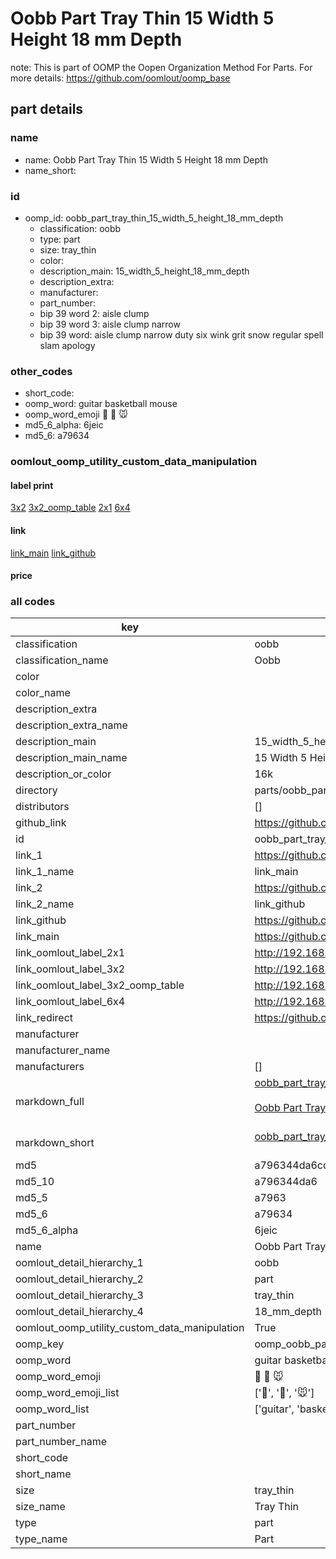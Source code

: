 # Oobb Part Tray Thin 15 Width 5 Height 18 mm Depth  

note: This is part of OOMP the Oopen Organization Method For Parts. For more details: https://github.com/oomlout/oomp_base

##  part details
  







### name
* name: Oobb Part Tray Thin 15 Width 5 Height 18 mm Depth
* name_short: 
### id
* oomp_id: oobb_part_tray_thin_15_width_5_height_18_mm_depth
  * classification: oobb
  * type: part
  * size: tray_thin
  * color: 
  * description_main: 15_width_5_height_18_mm_depth
  * description_extra: 
  * manufacturer: 
  * part_number: 
  * bip 39 word 2: aisle clump
  * bip 39 word 3: aisle clump narrow
  * bip 39 word: aisle clump narrow duty six wink grit snow regular spell slam apology

### other_codes
* short_code: 
* oomp_word: guitar basketball mouse
* oomp_word_emoji :guitar: :basketball: :mouse:
* md5_6_alpha: 6jeic
* md5_6: a79634






### oomlout_oomp_utility_custom_data_manipulation
#### label print
[3x2](http://192.168.1.245:1112/?label=oomp%206jeic)
[3x2_oomp_table](http://192.168.1.108:1112/?label=oomp%206jeic)
[2x1](http://192.168.1.242:1112/?label=oomp%206jeic)
[6x4](http://192.168.1.55:1112/?label=oomp%206jeic)    

#### link

[link_main](https://github.com/oomlout/oomlout_oomp_version_1_messy/tree/main/parts/oobb_part_tray_thin_15_width_5_height_18_mm_depth) [link_github](https://github.com/oomlout/oomlout_oomp_version_1_messy/tree/main/parts/oobb_part_tray_thin_15_width_5_height_18_mm_depth)                             

#### price







### all codes 
| key | value |  
| --- | --- |  
| classification | oobb |  
| classification_name | Oobb |  
| color |  |  
| color_name |  |  
| description_extra |  |  
| description_extra_name |  |  
| description_main | 15_width_5_height_18_mm_depth |  
| description_main_name | 15 Width 5 Height 18 mm Depth |  
| description_or_color | 16k |  
| directory | parts/oobb_part_tray_thin_15_width_5_height_18_mm_depth |  
| distributors | [] |  
| github_link | https://github.com/oomlout/oomlout_oomp_part_src/tree/main/parts/oobb_part_tray_thin_15_width_5_height_18_mm_depth |  
| id | oobb_part_tray_thin_15_width_5_height_18_mm_depth |  
| link_1 | https://github.com/oomlout/oomlout_oomp_version_1_messy/tree/main/parts/oobb_part_tray_thin_15_width_5_height_18_mm_depth |  
| link_1_name | link_main |  
| link_2 | https://github.com/oomlout/oomlout_oomp_version_1_messy/tree/main/parts/oobb_part_tray_thin_15_width_5_height_18_mm_depth |  
| link_2_name | link_github |  
| link_github | https://github.com/oomlout/oomlout_oomp_version_1_messy/tree/main/parts/oobb_part_tray_thin_15_width_5_height_18_mm_depth |  
| link_main | https://github.com/oomlout/oomlout_oomp_version_1_messy/tree/main/parts/oobb_part_tray_thin_15_width_5_height_18_mm_depth |  
| link_oomlout_label_2x1 | http://192.168.1.242:1112/?label=oomp%206jeic |  
| link_oomlout_label_3x2 | http://192.168.1.245:1112/?label=oomp%206jeic |  
| link_oomlout_label_3x2_oomp_table | http://192.168.1.108:1112/?label=oomp%206jeic |  
| link_oomlout_label_6x4 | http://192.168.1.55:1112/?label=oomp%206jeic |  
| link_redirect | https://github.com/oomlout/oomlout_oomp_version_1_messy/tree/main/parts/oobb_part_tray_thin_15_width_5_height_18_mm_depth |  
| manufacturer |  |  
| manufacturer_name |  |  
| manufacturers | [] |  
| markdown_full | [oobb_part_tray_thin_15_width_5_height_18_mm_depth](none)<br>[](none)<br>[Oobb Part Tray Thin 15 Width 5 Height 18 Mm Depth](none)<br><br> |  
| markdown_short | [oobb_part_tray_thin_15_width_5_height_18_mm_depth](none)<br><br> |  
| md5 | a796344da6cd8cd7ef64e449260b102d |  
| md5_10 | a796344da6 |  
| md5_5 | a7963 |  
| md5_6 | a79634 |  
| md5_6_alpha | 6jeic |  
| name | Oobb Part Tray Thin 15 Width 5 Height 18 mm Depth |  
| oomlout_detail_hierarchy_1 | oobb |  
| oomlout_detail_hierarchy_2 | part |  
| oomlout_detail_hierarchy_3 | tray_thin |  
| oomlout_detail_hierarchy_4 | 18_mm_depth |  
| oomlout_oomp_utility_custom_data_manipulation | True |  
| oomp_key | oomp_oobb_part_tray_thin_15_width_5_height_18_mm_depth |  
| oomp_word | guitar basketball mouse |  
| oomp_word_emoji | :guitar: :basketball: :mouse: |  
| oomp_word_emoji_list | [':guitar:', ':basketball:', ':mouse:'] |  
| oomp_word_list | ['guitar', 'basketball', 'mouse'] |  
| part_number |  |  
| part_number_name |  |  
| short_code |  |  
| short_name |  |  
| size | tray_thin |  
| size_name | Tray Thin |  
| type | part |  
| type_name | Part |  
